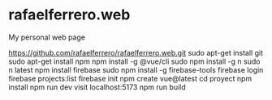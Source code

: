 # rafaelferrero.web
My personal web page

https://github.com/rafaelferrero/rafaelferrero.web.git
sudo apt-get install git
sudo apt-get install npm
npm install -g @vue/cli
sudo npm install -g n
sudo n latest
npm install firebase
sudo npm install -g firebase-tools
firebase login
firebase projects:list
firebase init
npm create vue@latest
cd proyect
npm install
npm run dev
visit localhost:5173
npm run build